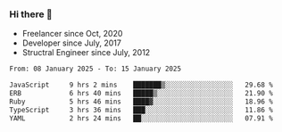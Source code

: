 ### Hi there 👋

- Freelancer since Oct, 2020
- Developer since July, 2017
- Structral Engineer since July, 2012

<!--START_SECTION:waka-->

```txt
From: 08 January 2025 - To: 15 January 2025

JavaScript     9 hrs 2 mins    ███████▒░░░░░░░░░░░░░░░░░   29.68 %
ERB            6 hrs 40 mins   █████▒░░░░░░░░░░░░░░░░░░░   21.90 %
Ruby           5 hrs 46 mins   ████▓░░░░░░░░░░░░░░░░░░░░   18.96 %
TypeScript     3 hrs 36 mins   ███░░░░░░░░░░░░░░░░░░░░░░   11.86 %
YAML           2 hrs 24 mins   ██░░░░░░░░░░░░░░░░░░░░░░░   07.91 %
```

<!--END_SECTION:waka-->
